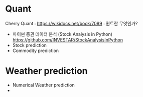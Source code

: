 # Quant
Cherry Quant : https://wikidocs.net/book/7089 : 퀀트란 무엇인가?
- 파이썬 증권 데이터 분석 (Stock Analysis in Python) https://github.com/INVESTAR/StockAnalysisInPython
- Stock prediction
- Commodity prediction

# Weather prediction
- Numerical Weather prediction
- 


